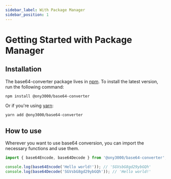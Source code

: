 ```yaml
---
sidebar_label: With Package Manager
sidebar_position: 1
---
```


# Getting Started with Package Manager

## Installation

The base64-converter package lives in [npm](https://www.npmjs.com/package/@ony3000/base64-converter). To install the latest version, run the following command:

```bash
npm install @ony3000/base64-converter
```

Or if you're using [yarn](https://classic.yarnpkg.com/en/):

```bash
yarn add @ony3000/base64-converter
```

## How to use

Wherever you want to use base64 conversion, you can import the necessary functions and use them.

```javascript
import { base64Encode, base64Decode } from '@ony3000/base64-converter';

console.log(base64Encode('Hello world!')); // 'SGVsbG8gd29ybGQh'
console.log(base64Decode('SGVsbG8gd29ybGQh')); // 'Hello world!'
```
